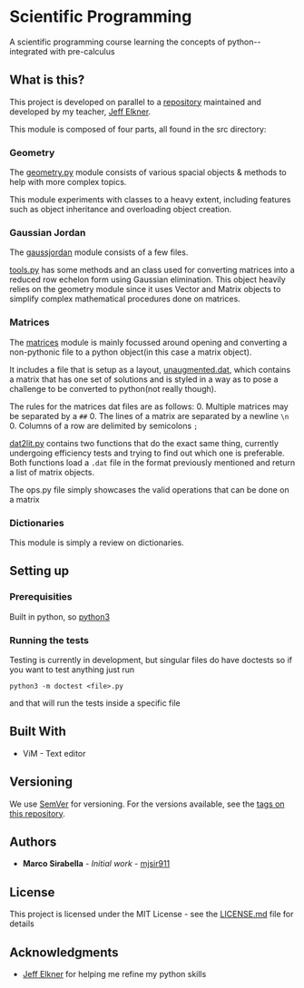 # Scientific Programming

A scientific programming course learning the concepts of python--
integrated with pre-calculus 

## What is this?

This project is developed on parallel to a 
[repository](https://github.com/jelkner/ScientificProgramming) maintained and
developed by my teacher, [Jeff Elkner](https://github.com/jelkner).

This module is composed of four parts, all found in the src directory:

### Geometry
The [geometry.py](
https://github.com/mjsir911/Scientific-Programming/src/geometry.py) module
consists of various spacial objects & methods to help with more complex topics.

This module experiments with classes to a heavy extent, including features such
as object inheritance and overloading object creation.

### Gaussian Jordan
The [gaussjordan](
https://github.com/mjsir911/Scientific-Programming/src/gaussjordan) module
consists of a few files.

[tools.py](
https://github.com/mjsir911/Scientific-Programming/src/gaussjordan/tools.py)
has some methods and an class used for converting matrices into a reduced row
echelon form using Gaussian elimination. This object heavily relies on
the geometry module since it uses Vector and Matrix objects to
simplify complex mathematical procedures done on matrices.

### Matrices
The [matrices](https://github.com/mjsir911/Scientific-Programming/src/matrices)
module is mainly focussed around opening and converting a non-pythonic file
to a python object(in this case a matrix object).

It includes a file that is setup as a layout, [unaugmented.dat](
https://github.com/Scientific-Programming/src/matrices/unaugmented.dat
), which contains a matrix that has one set of solutions and is styled in a way
as to pose a challenge to be converted to python(not really though).

The rules for the matrices dat files are as follows:
0. Multiple matrices may be separated by a `##`
0. The lines of a matrix are separated by a newline `\n`
0. Columns of a row are delimited by semicolons `;`

[dat2lit.py](
https://github.com/mjsir911/Scientific-Programming/src/matrices/unaugmented.dat)
contains two functions that do the exact same thing, currently undergoing
efficiency tests and trying to find out which one is preferable. Both
functions load a `.dat` file in the format previously mentioned and return a
list of matrix objects.

The ops.py file simply showcases the valid operations that can be done on a
matrix

### Dictionaries
This module is simply a review on dictionaries.

## Setting up
### Prerequisities
Built in python, so [python3](www.python.org)

### Running the tests
Testing is currently in development, but singular files do have doctests so if
you want to test anything just run

    python3 -m doctest <file>.py

and that will run the tests inside a specific file


## Built With

* ViM - Text editor

## Versioning

We use [SemVer](http://semver.org/) for versioning. For the versions available,
see the [tags on this repository](https://github.com/mjsir911/Scientific-Programming/tags). 

## Authors

* **Marco Sirabella** - *Initial work* - [mjsir911](https://github.com/mjsir911)

## License

This project is licensed under the MIT License - see the [LICENSE.md](LICENSE.md) file for details

## Acknowledgments

* [Jeff Elkner](https://github.com/jelkner) for helping me refine my python skills
